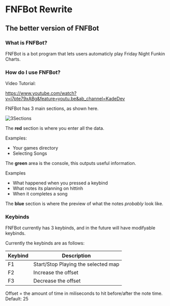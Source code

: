 # FNFBot Rewrite
## The better version of FNFBot

### What is FNFBot?

FNFBot is a bot program that lets users automaticly play Friday Night Funkin Charts.

### How do I use FNFBot?

Video Tutorial:

https://www.youtube.com/watch?v=i7pte79xABg&feature=youtu.be&ab_channel=KadeDev

FNFBot has 3 main sections, as shown here.


![3Sections](https://i.imgur.com/fwlUZPg.png)


The **red** section is where you enter all the data. 

Examples:

- Your games directory
- Selecting Songs

The **green** area is the console, this outputs useful information.

Examples

- What happened when you pressed a keybind
- What notes its planning on hittinh
- When it completes a song

The **blue** section is where the preview of what the notes *probably* look like.

### Keybinds
FNFBot currently has 3 keybinds, and in the future will have modifyable keybinds.

Currently the keybinds are as follows:

| Keybind      | Description |
| ----------- | ----------- |
| F1      | Start/Stop Playing the selected map       |
| F2   | Increase the offset        |
| F3   | Decrease the offset        |

Offset = the amount of time in miliseconds to hit before/after the note time.
Default: 25

